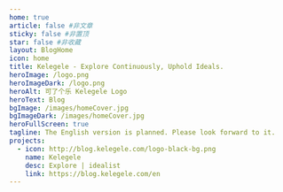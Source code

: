 ```yaml
---
home: true
article: false #非文章
sticky: false #非置顶
star: false #非收藏
layout: BlogHome
icon: home
title: Kelegele - Explore Continuously, Uphold Ideals.
heroImage: /logo.png
heroImageDark: /logo.png
heroAlt: 可了个乐 Kelegele Logo
heroText: Blog
bgImage: /images/homeCover.jpg
bgImageDark: /images/homeCover.jpg
heroFullScreen: true
tagline: The English version is planned. Please look forward to it.
projects:
  - icon: http://blog.kelegele.com/logo-black-bg.png
    name: Kelegele
    desc: Explore | idealist
    link: https://blog.kelegele.com/en
---
```

